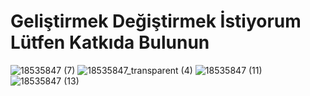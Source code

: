 <h1>Geliştirmek Değiştirmek İstiyorum Lütfen Katkıda Bulunun</h1>  

![18535847 (7)](https://user-images.githubusercontent.com/93947784/214958065-023c1e77-a9df-4fcc-aa06-901961751a8e.png)
![18535847_transparent (4)](https://user-images.githubusercontent.com/93947784/214958607-59b2c563-2929-4afb-99fe-881003c06420.png)
![18535847 (11)](https://user-images.githubusercontent.com/93947784/214962900-81ab99e9-409d-41bf-afec-b84b07f59285.svg)![18535847 (13)](https://user-images.githubusercontent.com/93947784/214967469-e896853d-24ef-4861-b58f-1d8dba06528f.svg)


